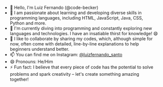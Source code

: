 - 👋 Hello, I'm Luiz Fernando (@code-becker)
- 👀 I am passionate about learning and developing diverse skills in programming languages, including HTML, JavaScript, Java, CSS, Python and more.
- 🌱 I'm currently diving into programming and constantly exploring new languages ​​and technologies. I have an insatiable thirst for knowledge! 😄
- 💞️ I like to collaborate by sharing my codes, which, although simple for now, often come with detailed, line-by-line explanations to help beginners understand better.
- 📫 You can find me on Instagram: [@luizfernando_santo](https://www.instagram.com/luizfernando_santo)
- 😄 Pronouns: He/Him
- ⚡ Fun fact: I believe that every piece of code has the potential to solve problems and spark creativity – let's create something amazing together!

